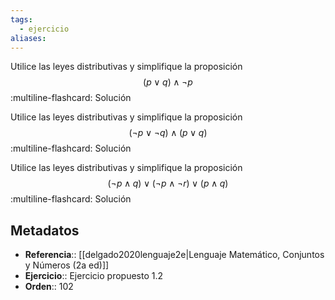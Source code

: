 ```yaml
---
tags:
  - ejercicio
aliases:
---
```

Utilice las leyes distributivas y simplifique la proposición
$$(p \lor q) \land \neg p$$
:multiline-flashcard:
Solución

Utilice las leyes distributivas y simplifique la proposición
$$(\neg p \lor \neg q) \land (p \lor q)$$
:multiline-flashcard:
Solución

Utilice las leyes distributivas y simplifique la proposición
$$(\neg p \land q) \lor (\neg p \land \neg r) \lor (p \land q)$$
:multiline-flashcard:
Solución

## Metadatos
- **Referencia**:: [[delgado2020lenguaje2e|Lenguaje Matemático, Conjuntos y Números (2a ed)]]
- **Ejercicio**:: Ejercicio propuesto 1.2
- **Orden**:: 102

